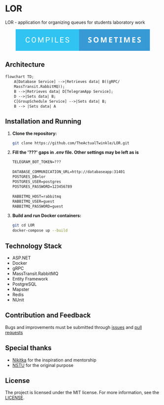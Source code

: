 # LOR
LOR - application for organizing queues for students laboratory work

<p align="center">
	<img src=".github/images/compiles-sometimes.svg" alt="Compiles sometimes">
</p>

## Architecture

```mermaid
flowchart TD;
    A[Database Service] -->|Retrieves data| B((gRPC/
    MassTransit.RabbitMQ));
    B -->|Retrieves data| D[TelegramApp Service];
    D -->|Sets data| B;
    C[GroupSchedule Service] -->|Sets data| B;
    B --> |Sets data| A
```


## Installation and Running
1. **Clone the repository:**
   ```bash
   git clone https://github.com/TheActualTwinkle/LOR.git
   ```
2. **Fill the '???' gaps in _.env_ file. Other settings may be left as is**
	```env
	TELEGRAM_BOT_TOKEN=???
	
	DATABASE_COMMUNICATION_URL=http://databaseapp:31401
	POSTGRES_DB=lor
	POSTGRES_USER=postgres
	POSTGRES_PASSWORD=123456789
	
	RABBITMQ_HOST=rabbitmq
	RABBITMQ_USER=guest
	RABBITMQ_PASSWORD=guest
	```
3. **Build and run Docker containers:**
    ```bash
    git cd LOR
    docker-compose up --build
    ```

## Technology Stack

- ASP.NET
- Docker
- gRPC
- MassTransit.RabbitMQ
- Entity Framework
- PostgreSQL
- Mapster
- Redis
- NUnit

## Contribution and Feedback

Bugs and improvements must be submitted through [issues](https://github.com/TheActualTwinkle/LOR/issues) and [pull requests](https://github.com/TheActualTwinkle/LOR/pulls)

## Special thanks
- [Nikitka](https://github.com/shishnk) for the inspiration and mentorship
- [NSTU](https://nstu.ru) for the original purpose

## License

The project is licensed under the MIT license. For more information, see the [LICENSE](https://github.com/TheActualTwinkle/LOR/blob/main/LICENSE).
